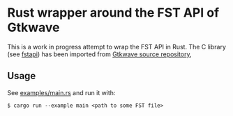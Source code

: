 # Rust wrapper around the FST API of Gtkwave

This is a work in progress attempt to wrap the FST API in Rust. The C library 
(see [fstapi](./fstapi)) has been imported from [Gtkwave source repository](https://sourceforge.net/projects/gtkwave/), 

## Usage

See [examples/main.rs](examples/main.rs) and run it with:

```console
$ cargo run --example main <path to some FST file>
```

